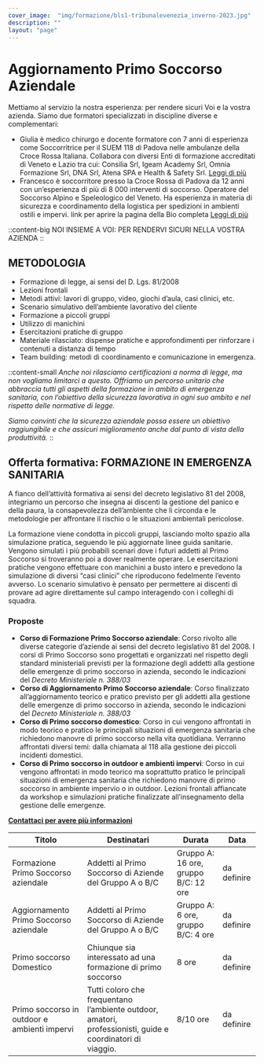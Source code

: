 ```yaml
---
cover_image:  "img/formazione/bls1-tribunalevenezia_inverno-2023.jpg"
description: ""
layout: "page"
---
```


# Aggiornamento Primo Soccorso Aziendale 

Mettiamo al servizio la nostra esperienza: per rendere sicuri Voi e la vostra azienda. Siamo due formatori specializzati in discipline diverse e complementari:

- Giulia è medico chirurgo e docente formatore con 7 anni di esperienza come Soccorritrice per il SUEM 118 di Padova nelle ambulanze della Croce Rossa Italiana. Collabora con diversi Enti di formazione accreditati di Veneto e Lazio tra cui: Consilia Srl, Igeam Academy Srl, Omnia Formazione Srl, DNA Srl, Atena SPA e Health & Safety Srl.
[Leggi di più](/giulia-gabani)
- Francesco è soccorritore presso la Croce Rossa di Padova da 12 anni con un’esperienza di più di 8 000 interventi di soccorso. Operatore del Soccorso Alpino e Speleologico del Veneto. Ha esperienza in materia di sicurezza e coordinamento della logistica per spedizioni in ambienti ostili e impervi.
link per aprire la pagina della Bio completa [Leggi di più](/francesco-sauro)

::content-big
NOI INSIEME A VOI: PER RENDERVI SICURI NELLA VOSTRA AZIENDA
::

## METODOLOGIA

- Formazione di legge, ai sensi del D. Lgs. 81/2008
- Lezioni frontali
- Metodi attivi: lavori di gruppo, video, giochi d’aula, casi clinici, etc.
- Scenario simulativo dell’ambiente lavorativo del cliente
- Formazione a piccoli gruppi
- Utilizzo di manichini
- Esercitazioni pratiche di gruppo
- Materiale rilasciato: dispense pratiche e approfondimenti per rinforzare i contenuti a distanza di tempo
- Team building: metodi di coordinamento e comunicazione in emergenza.

::content-small
*Anche noi rilasciamo certificazioni a norma di legge, ma non vogliamo limitarci a questo. Offriamo un percorso unitario che abbraccia tutti gli aspetti della formazione in ambito di emergenza sanitaria, con l’obiettivo della sicurezza lavorativa in ogni suo ambito e nel rispetto delle normative di legge.*

*Siamo convinti che la sicurezza aziendale possa essere un obiettivo raggiungibile e che assicuri miglioramento anche dal punto di vista della produttività.*
::

## Offerta formativa: FORMAZIONE IN EMERGENZA SANITARIA

A fianco dell’attività formativa ai sensi del decreto legislativo 81 del 2008, integriamo un percorso che insegna ai discenti la gestione del panico e della paura, la consapevolezza dell’ambiente che li circonda e le metodologie per affrontare il rischio o le situazioni ambientali pericolose.

La formazione viene condotta in piccoli gruppi, lasciando molto spazio alla simulazione pratica, seguendo le più aggiornate linee guida sanitarie. Vengono simulati i più probabili scenari dove i futuri addetti al Primo Soccorso si troveranno poi a dover realmente operare. Le esercitazioni pratiche vengono effettuare con manichini a busto intero e prevedono la simulazione di diversi “casi clinici” che riproducono fedelmente l’evento avverso.
Lo scenario simulativo è pensato per permettere ai discenti di provare ad agire direttamente sul campo interagendo con i colleghi di squadra.

### Proposte

- **Corso di Formazione Primo Soccorso aziendale**: Corso rivolto alle diverse categorie d’aziende ai sensi del decreto legislativo 81 del 2008. I corsi di Primo Soccorso sono progettati e organizzati nel rispetto degli standard ministeriali previsti per la formazione degli addetti alla gestione delle emergenze di primo soccorso in azienda, secondo le indicazioni del *Decreto Ministeriale n. 388/03*
- **Corso di Aggiornamento Primo Soccorso aziendale**: Corso finalizzato all’aggiornamento teorico e pratico previsto per gli addetti alla gestione delle emergenze di primo soccorso in azienda, secondo le indicazioni del *Decreto Ministeriale n. 388/03*
- **Corso di Primo soccorso domestico**: Corso in cui vengono affrontati in modo teorico e pratico le principali situazioni di emergenza sanitaria che richiedono manovre di primo soccorso nella vita quotidiana. Verranno affrontati diversi temi: dalla chiamata al 118 alla gestione dei piccoli incidenti domestici.
- **Corso di Primo soccorso in outdoor e ambienti impervi**: Corso in cui vengono affrontati in modo teorico ma soprattutto pratico le principali situazioni di emergenza sanitaria che richiedono manovre di primo soccorso in ambiente impervio o in outdoor. Lezioni frontali affiancate da workshop e simulazioni pratiche finalizzate all’insegnamento della gestione delle emergenze.

[**Contattaci per avere più informazioni**](mailto:francescomariasauro@gmail.com)

| Titolo | Destinatari | Durata | Data
|--|--|--|--|
|Formazione Primo Soccorso aziendale|Addetti al Primo Soccorso di Aziende del Gruppo A o B/C|Gruppo A: 16 ore, gruppo B/C: 12 ore | da definire
|Aggiornamento Primo Soccorso aziendale|Addetti al Primo Soccorso di Aziende del Gruppo A o B/C|Gruppo A: 6 ore, gruppo B/C: 4 ore | da definire
|Primo soccorso Domestico|Chiunque sia interessato ad una formazione di primo soccorso|8 ore| da definire
|Primo soccorso in outdoor e ambienti impervi|Tutti coloro che frequentano l’ambiente outdoor, amatori, professionisti, guide e coordinatori di viaggio.|8/10 ore| da definire
